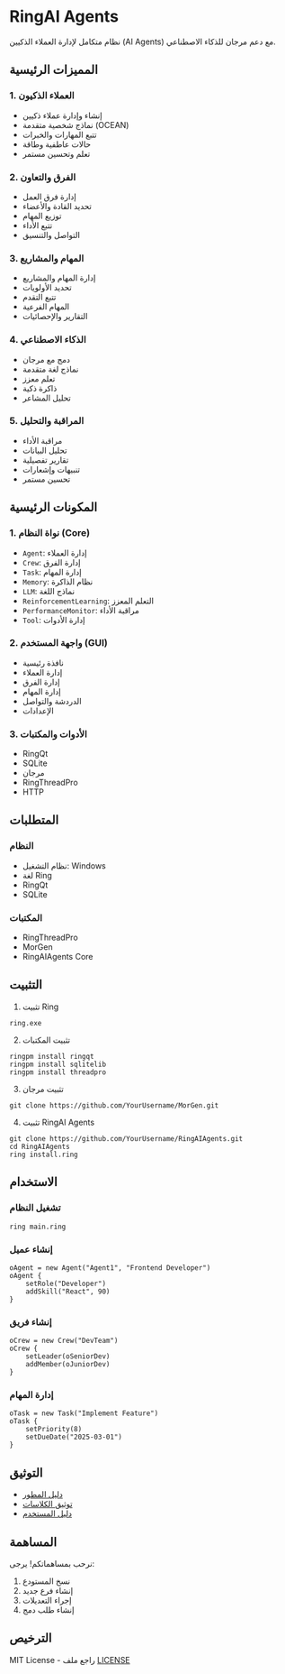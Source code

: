 # RingAI Agents

نظام متكامل لإدارة العملاء الذكيين (AI Agents) مع دعم مرجان للذكاء الاصطناعي.

## المميزات الرئيسية

### 1. العملاء الذكيون
- إنشاء وإدارة عملاء ذكيين
- نماذج شخصية متقدمة (OCEAN)
- تتبع المهارات والخبرات
- حالات عاطفية وطاقة
- تعلم وتحسين مستمر

### 2. الفرق والتعاون
- إدارة فرق العمل
- تحديد القادة والأعضاء
- توزيع المهام
- تتبع الأداء
- التواصل والتنسيق

### 3. المهام والمشاريع
- إدارة المهام والمشاريع
- تحديد الأولويات
- تتبع التقدم
- المهام الفرعية
- التقارير والإحصائيات

### 4. الذكاء الاصطناعي
- دمج مع مرجان
- نماذج لغة متقدمة
- تعلم معزز
- ذاكرة ذكية
- تحليل المشاعر

### 5. المراقبة والتحليل
- مراقبة الأداء
- تحليل البيانات
- تقارير تفصيلية
- تنبيهات وإشعارات
- تحسين مستمر

## المكونات الرئيسية

### 1. نواة النظام (Core)
- `Agent`: إدارة العملاء
- `Crew`: إدارة الفرق
- `Task`: إدارة المهام
- `Memory`: نظام الذاكرة
- `LLM`: نماذج اللغة
- `ReinforcementLearning`: التعلم المعزز
- `PerformanceMonitor`: مراقبة الأداء
- `Tool`: إدارة الأدوات

### 2. واجهة المستخدم (GUI)
- نافذة رئيسية
- إدارة العملاء
- إدارة الفرق
- إدارة المهام
- الدردشة والتواصل
- الإعدادات

### 3. الأدوات والمكتبات
- RingQt
- SQLite
- مرجان
- RingThreadPro
- HTTP

## المتطلبات

### النظام
- نظام التشغيل: Windows
- لغة Ring
- RingQt
- SQLite

### المكتبات
- RingThreadPro
- MorGen
- RingAIAgents Core

## التثبيت

1. تثبيت Ring
```
ring.exe
```

2. تثبيت المكتبات
```
ringpm install ringqt
ringpm install sqlitelib
ringpm install threadpro
```

3. تثبيت مرجان
```
git clone https://github.com/YourUsername/MorGen.git
```

4. تثبيت RingAI Agents
```
git clone https://github.com/YourUsername/RingAIAgents.git
cd RingAIAgents
ring install.ring
```

## الاستخدام

### تشغيل النظام
```ring
ring main.ring
```

### إنشاء عميل
```ring
oAgent = new Agent("Agent1", "Frontend Developer")
oAgent {
    setRole("Developer")
    addSkill("React", 90)
}
```

### إنشاء فريق
```ring
oCrew = new Crew("DevTeam")
oCrew {
    setLeader(oSeniorDev)
    addMember(oJuniorDev)
}
```

### إدارة المهام
```ring
oTask = new Task("Implement Feature")
oTask {
    setPriority(8)
    setDueDate("2025-03-01")
}
```

## التوثيق

- [دليل المطور](DEVELOPER_GUIDE.md)
- [توثيق الكلاسات](CLASSES.md)
- [دليل المستخدم](GUIDE.md)

## المساهمة

نرحب بمساهماتكم! يرجى:
1. نسخ المستودع
2. إنشاء فرع جديد
3. إجراء التعديلات
4. إنشاء طلب دمج

## الترخيص

MIT License - راجع ملف [LICENSE](LICENSE)

